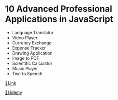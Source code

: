 # 10 Advanced Professional Applications in JavaScript

* Language Translator
* Video Player
* Currency Exchange
* Expense Tracker
* Drawing Application
* Image to PDF
* Scientific Calculator
* Music Player
* Text to Speech

[📎Link](https://aayushmaansoni-45.github.io/10-Adv-Project/)

[📎Udemy](https://www.udemy.com/course/make-10-advanced-professional-applications-in-javascript/)

